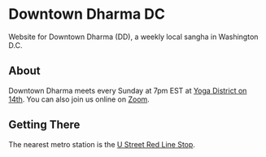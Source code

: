 # Downtown Dharma DC

Website for Downtown Dharma (DD), a weekly local sangha in Washington D.C.

## About

Downtown Dharma meets every Sunday at 7pm EST at [Yoga District on 14th](https://goo.gl/maps/mnCS12etGDEZ4PhR9). You can also join us online on [Zoom](https://zoom.us/j/466237117?pwd=cGxHaTJlTVhBdldVSk8weDZuSW5udz09).

## Getting There

The nearest metro station is the [U Street Red Line Stop](https://goo.gl/maps/QtDT1dvPUdfJkXFM7).
